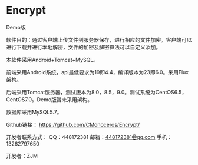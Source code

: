 # Encrypt

Demo版

软件目的：通过客户端上传文件到服务器保存，进行相应的文件加密。客户端可以进行下载并进行本地解密，文件的加密及解密算法可以自定义添加。

本软件采用Android+Tomcat+MySQL。

前端采用Android系统，api最低要求为19即4.4，编译版本为23即6.0。采用Flux架构。

后端采用Tomcat服务器，测试版本为8.0，8.5，9.0。测试系统为CentOS6.5，CentOS7.0。Demo版暂未采用架构。

数据库采用MySQL5.7。


Github链接：
https://github.com/CMonoceros/Encrypt/

开发者联系方式：
QQ：448172381
邮箱：448172381@qq.com
手机：13262797650



开发者：ZJM
